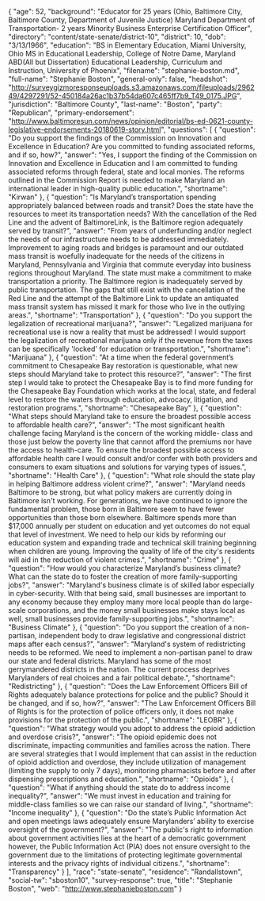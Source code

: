 {
  "age": 52,
  "background": "Educator for 25 years (Ohio, Baltimore City, Baltimore County, Department of Juvenile Justice) Maryland Department of Transportation- 2 years Minority Business Enterprise Certification Officer",
  "directory": "content/state-senate/district-10",
  "district": 10,
  "dob": "3/13/1966",
  "education": "BS in Elementary Education, Miami University, Ohio MS in Educational Leadership, College of Notre Dame, Maryland ABD(All but Dissertation) Educational Leadership, Curriculum and Instruction, University of Phoenix",
  "filename": "stephanie-boston.md",
  "full-name": "Stephanie Boston",
  "general-only": false,
  "headshot": "http://surveygizmoresponseuploads.s3.amazonaws.com/fileuploads/296249/4297291/52-450184a26ac1b37b54da607c465ff7b9_T49_0175.JPG",
  "jurisdiction": "Baltimore County",
  "last-name": "Boston",
  "party": "Republican",
  "primary-endorsement": "http://www.baltimoresun.com/news/opinion/editorial/bs-ed-0621-county-legislative-endorsements-20180619-story.html",
  "questions": [
    {
      "question": "Do you support the findings of the Commission on Innovation and Excellence in Education? Are you committed to funding associated reforms, and if so, how?",
      "answer": "Yes, I support the finding of the Commission on Innovation and Excellence in Education and I am committed to funding associated reforms through federal, state and local monies. The reforms outlined in the Commission Report is needed to make Maryland an international leader in high-quality public education.",
      "shortname": "Kirwan"
    },
    {
      "question": "Is Maryland’s transportation spending appropriately balanced between roads and transit? Does the state have the resources to meet its transportation needs? With the cancellation of the Red Line and the advent of BaltimoreLink, is the Baltimore region adequately served by transit?",
      "answer": "From years of underfunding and/or neglect the needs of our infrastructure needs to be addressed immediately.  Improvement to aging roads and bridges is paramount and our outdated mass transit is woefully inadequate for the needs of the citizens in Maryland, Pennsylvania and Virginia that commute everyday  into business regions throughout Maryland.  The state must  make a commitment to make transportation a priority.  The Baltimore region is inadequately served by public transportation. The gaps that still exist with the cancellation of the Red Line and the attempt of the Baltimore Link to update an antiquated mass transit system has missed it mark for those who live in the outlying areas.",
      "shortname": "Transportation"
    },
    {
      "question": "Do you support the legalization of recreational marijuana?",
      "answer": "Legalized marijuana for recreational use is now a reality that must be addressed! I would support the legalization of recreational marijuana only if the revenue from the taxes can be specifically 'locked' for education or transportation.",
      "shortname": "Marijuana"
    },
    {
      "question": "At a time when the federal government’s commitment to Chesapeake Bay restoration is questionable, what new steps should Maryland take to protect this resource?",
      "answer": "The first step I would take to protect the Chesapeake Bay is to find more funding for the Chesapeake Bay Foundation which works at the local, state, and federal level to restore the waters through education, advocacy, litigation, and restoration programs.",
      "shortname": "Chesapeake Bay"
    },
    {
      "question": "What steps should Maryland take to ensure the broadest possible access to affordable health care?",
      "answer": "The most significant health challenge facing Maryland  is the concern of the working middle- class and those just below the poverty line that cannot afford the premiums nor have the access to health-care.  To ensure the broadest possible access to affordable health care I would  consult and/or confer with both providers and consumers to exam situations and solutions for varying types of issues.",
      "shortname": "Health Care"
    },
    {
      "question": "What role should the state play in helping Baltimore address violent crime?",
      "answer": "Maryland needs Baltimore to be strong, but what policy makers are currently doing in Baltimore isn't working. For generations, we have continued to ignore the fundamental problem, those born in Baltimore seem to have fewer opportunities than those born elsewhere. Baltimore spends more than $17,000 annually per student on education and yet outcomes do not equal that level of investment. We need to help our kids by reforming our education system and expanding trade and technical skill training beginning when children are young.  Improving the quality of life of the city's residents will aid in the reduction of violent crimes.",
      "shortname": "Crime"
    },
    {
      "question": "How would you characterize Maryland’s business climate? What can the state do to foster the creation of more family-supporting jobs?",
      "answer": "Maryland's business climate is of skilled labor especially in cyber-security.  With that being said, small businesses are important to any economy because they employ many more local people than do large-scale corporations, and the money small businesses make stays local as well, small businesses provide family-supporting jobs.",
      "shortname": "Business Climate"
    },
    {
      "question": "Do you support the creation of a non-partisan, independent body to draw legislative and congressional district maps after each census?",
      "answer": "Maryland's system of redistricting needs to be reformed. We need to implement a non-partisan panel to draw our state and federal districts. Maryland has some of the most gerrymandered districts in the nation. The current process deprives Marylanders of real choices and a fair political debate.",
      "shortname": "Redistricting"
    },
    {
      "question": "Does the Law Enforcement Officers Bill of Rights adequately balance protections for police and the public? Should it be changed, and if so, how?",
      "answer": "The Law Enforcement Officers Bill of Rights is for the protection of police officers only, it does not make provisions for the protection of the public.",
      "shortname": "LEOBR"
    },
    {
      "question": "What strategy would you adopt to address the opioid addiction and overdose crisis?",
      "answer": "The opioid epidemic does not discriminate, impacting communities and families across the nation. There are several strategies that I would implement that can assist in the reduction of opioid addiction and overdose, they include utilization of management (limiting the supply to only 7 days), monitoring pharmacists before and after dispensing prescriptions and education.",
      "shortname": "Opioids"
    },
    {
      "question": "What if anything should the state do to address income inequality?",
      "answer": "We must invest in education and training for middle-class families so we can raise our standard of living.",
      "shortname": "Income inequality"
    },
    {
      "question": "Do the state’s Public Information Act and open meetings laws adequately ensure Marylanders’ ability to exercise oversight of the government?",
      "answer": "The public's right to information about government activities lies at the heart of a democratic government however, the Public Information Act (PIA) does not ensure oversight to the government  due to the limitations of protecting legitimate governmental interests and the privacy rights of individual citizens.",
      "shortname": "Transparency"
    }
  ],
  "race": "state-senate",
  "residence": "Randallstown",
  "social-tw": "sboston10",
  "survey-response": true,
  "title": "Stephanie Boston",
  "web": "http://www.stephanieboston.com"
}

